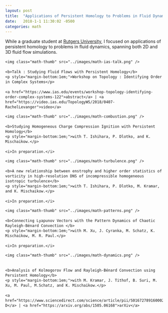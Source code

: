 ```yaml
---
layout: post
title:  "Applications of Persistent Homology to Problems in Fluid Dynamics"
date:   2018-1-1 11:30:02 -0500
categories: math
---
```


While a graduate student at <a href="http://www.math.rutgers.edu/">Rutgers University</a>, I focused on applications of persistent homology to problems in fluid dynamics, spanning both 2D and 3D fluid flow simulations. 

<div class="math-row">


	<img class="math-thumb" src="../images/math-ias-talk.png" />

	<b>Talk : Studying Fluid Flows with Persistent Homology</b>
	<p style="margin-bottom:1em;">Workshop on Topology : Identifying Order in Complex Systems</p>

	<a href="https://www.ias.edu/events/workshop-topology-identifying-order-complex-systems-122">abstract</a> | <a href="https://video.ias.edu/TopologyWS/2018/0407-RachelLevanger">video</a>


</div>

<div class="math-row">


	<img class="math-thumb" src="../images/math-combustion.png" />

	<b>Studying Homogeneous Charge Compression Ignition with Persistent Homology</b>
	<p style="margin-bottom:1em;">with T. Ishihara, P. Dlotko, and K. Mischaikow.</p>

	<i>In preparation.</i>


</div>

<div class="math-row">


	<img class="math-thumb" src="../images/math-turbulence.png" />

	<b>A new relationship between enstrophy and higher order statistics of vorticity in high-resolution DNS of incompressible homogeneous isotropic turbulence</b>
	<p style="margin-bottom:1em;">with T. Ishihara, P. Dlotko, M. Kramar, and K. Mischaikow.</p>

	<i>In preparation.</i>


</div>

<div class="math-row">


	<img class="math-thumb" src="../images/math-patterns.png" />

	<b>Connecting Lyapunov Vectors with the Pattern Dynamics of Chaotic Rayleigh-Bénard Convection </b>
	<p style="margin-bottom:1em;">with M. Xu, J. Cyranka, M. Schatz, K. Mischaikow, M. R. Paul.</p>

	<i>In preparation.</i>


</div>


<div class="math-row">


	<img class="math-thumb" src="../images/math-dynamics.png" />


	<b>Analysis of Kolmogorov Flow and Rayleigh-Bénard Convection using Persistent Homology</b>
	<p style="margin-bottom:1em;">with M. Kramar, J. Tithof, B. Suri, M. Xu, M. Paul, M.Schatz, and K. Mischaikow.</p>

	<a href="https://www.sciencedirect.com/science/article/pii/S0167278916000270">Physica-D</a> | <a href="https://arxiv.org/abs/1505.06168">arXiv</a>


</div>
